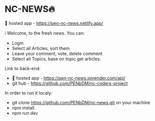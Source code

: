 # NC-NEWS🔥

🔗 hosted app - https://pen-nc-news.netlify.app/

ℹ️ Welcome, to the fresh news. You can:
- Login
- Select all Articles, sort them
- Leave your comment, vote, delete comment
- Select all Topics, base on topic get articles.

Link to back-end: 
- 🔗 hosted app - https://pen-nc-news.onrender.com/api/
- git hub - https://github.com/PENbDM/nc-coders-project

In order to run it localy:
- git clone https://github.com/PENbDM/nc-news.git on your machine
- npm install
- npm run dev 
